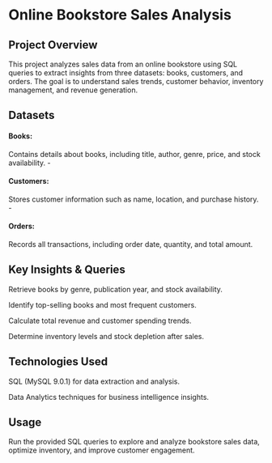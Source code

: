 <h1>Online Bookstore Sales Analysis</h1>
<h2>Project Overview</h2>
This project analyzes sales data from an online bookstore using SQL queries to extract insights from three datasets: books, customers, and orders. The goal is to understand sales trends, customer behavior, inventory management, and revenue generation.

<h2>Datasets</h2>
  <h4>Books:</h4> Contains details about books, including title, author, genre, price, and stock availability.
  -<h4>Customers:</h4> Stores customer information such as name, location, and purchase history.
  -<h4>Orders:</h4> Records all transactions, including order date, quantity, and total amount.
     
<h2>Key Insights & Queries</h2>
Retrieve books by genre, publication year, and stock availability.

Identify top-selling books and most frequent customers.

Calculate total revenue and customer spending trends.

Determine inventory levels and stock depletion after sales.  

<h2>Technologies Used</h2>
SQL (MySQL 9.0.1) for data extraction and analysis.

Data Analytics techniques for business intelligence insights.  

<h2>Usage</h2>
Run the provided SQL queries to explore and analyze bookstore sales data, optimize inventory, and improve customer engagement.
